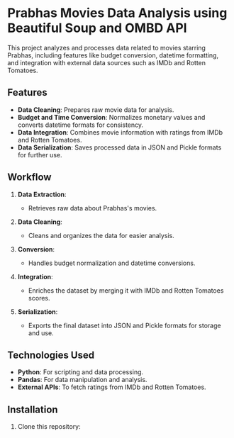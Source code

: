 
# Prabhas Movies Data Analysis using Beautiful Soup and OMBD API 

This project analyzes and processes data related to movies starring Prabhas, including features like budget conversion, datetime formatting, and integration with external data sources such as IMDb and Rotten Tomatoes.

## Features

- **Data Cleaning**: Prepares raw movie data for analysis.
- **Budget and Time Conversion**: Normalizes monetary values and converts datetime formats for consistency.
- **Data Integration**: Combines movie information with ratings from IMDb and Rotten Tomatoes.
- **Data Serialization**: Saves processed data in JSON and Pickle formats for further use.

## Workflow

1. **Data Extraction**:
   - Retrieves raw data about Prabhas's movies.

2. **Data Cleaning**:
   - Cleans and organizes the data for easier analysis.

3. **Conversion**:
   - Handles budget normalization and datetime conversions.

4. **Integration**:
   - Enriches the dataset by merging it with IMDb and Rotten Tomatoes scores.

5. **Serialization**:
   - Exports the final dataset into JSON and Pickle formats for storage and use.

## Technologies Used

- **Python**: For scripting and data processing.
- **Pandas**: For data manipulation and analysis.
- **External APIs**: To fetch ratings from IMDb and Rotten Tomatoes.

## Installation

1. Clone this repository:
